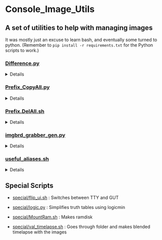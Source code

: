 # Console_Image_Utils

## A set of utilities to help with managing images

It was mostly just an excuse to learn bash, and eventually some turned to python.
(Remember to `pip install -r requirements.txt` for the Python scripts to work.)

### [Difference.py](Difference.py)

<details>
Used to convert images from one format to another, and downscale if above a certain threshold.
`python Difference.py Input/Directory Output/Directory --file-type png --scale 1024`
</details>

### [Prefix_CopyAll.py](Prefix_CopyAll.py)

<details>
Used to copy certain images from one folder to another based on prefix.
`python Prefix_CopyAll.py Input/Directory Output/Directory --prefix Prefix`
</details>

### [Prefix.DelAll.sh](Prefix.DelAll.sh)

<details>
Same as CopyAll but for deletions.
</details>

### [imgbrd_grabber_gen.py](imgbrd_grabber_gen.py)

<details>
Makes a download list that can be read by <a href="https://github.com/Bionus/imgbrd-grabber">imgbrd-grabber</a>.
</details>

### [useful_aliases.sh](useful_aliases.sh)

<details>
A small collection of aliases I find useful.
</details>

## Special Scripts

- [special/flip_ui.sh](special/flip_ui.sh) : Switches between TTY and GUT

- [special/logic.py](special/logic.py) : Simplifies truth tables using logicmin

- [special/MountRam.sh](special/MountRam.sh) : Makes ramdisk

- [special/val_timelapse.sh](special/val_timelapse.sh) : Goes through folder and makes blended timelapse with the images
